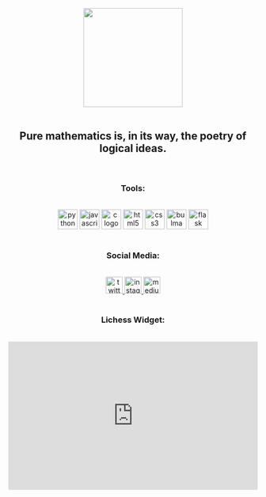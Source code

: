 <div align="center">
  <img height="200" src="https://i.pinimg.com/originals/c1/0e/31/c10e31d576bcafd2bf461d42271e4705.jpg"  />
</div>

<br/>

<h2 align="center">Pure mathematics is, in its way, the poetry of logical ideas.</h2>

<br/>

<h3 align="center">Tools:</h3>

<br/>

<div align="center">
  <img src="https://cdn.jsdelivr.net/gh/devicons/devicon/icons/python/python-original.svg" height="40" alt="python logo" />
  <img src="https://cdn.jsdelivr.net/gh/devicons/devicon/icons/javascript/javascript-original.svg" height="40" alt="javascript logo" />
  <img src="https://cdn.jsdelivr.net/gh/devicons/devicon/icons/c/c-original.svg" height="40" alt="c logo" />
  <img src="https://cdn.jsdelivr.net/gh/devicons/devicon/icons/html5/html5-original.svg" height="40" alt="html5 logo" />
  <img src="https://cdn.jsdelivr.net/gh/devicons/devicon/icons/css3/css3-original.svg" height="40" alt="css3 logo" />
  <img src="https://cdn.jsdelivr.net/gh/devicons/devicon/icons/bulma/bulma-plain.svg" height="40" alt="bulma logo" />
  <img src="https://cdn.jsdelivr.net/gh/devicons/devicon/icons/flask/flask-original.svg" height="40" alt="flask logo" />
</div>

<br/>

<h3 align="center">Social Media:</h3>

<br/>

<div align="center">
  <a href="https://twitter.com/untitledmaster0" target="_blank">
    <img src="https://raw.githubusercontent.com/maurodesouza/profile-readme-generator/master/src/assets/icons/social/twitter/default.svg" height="34" alt="twitter logo" />
  </a>
  <a href="https://www.instagram.com/untitledmaster/" target="_blank">
    <img src="https://raw.githubusercontent.com/maurodesouza/profile-readme-generator/master/src/assets/icons/social/instagram/default.svg" height="34" alt="instagram logo" />
  </a>
  <a href="https://medium.com/@untitledmaster16" target="_blank">
    <img src="https://raw.githubusercontent.com/maurodesouza/profile-readme-generator/master/src/assets/icons/social/medium/default.svg" height="34" alt="medium logo" />
  </a>
</div>

<br/>

<h3 align="center">Lichess Widget:</h3>

<br/>

<div align="center">
  <iframe src="https://lichess-bio.vercel.app/" width="100%" height="300px" frameborder="0" scrolling="no"></iframe>
</div>
